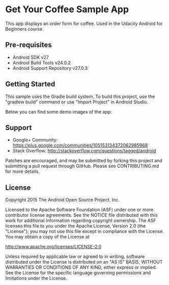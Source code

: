 Get Your Coffee Sample App
===================================

This app displays an order form for coffee. Used in the Udacity Android for Beginners course.

Pre-requisites
--------------

- Android SDK v27
- Android Build Tools v24.0.2
- Android Support Repository v27.0.3

Getting Started
---------------

This sample uses the Gradle build system. To build this project, use the
"gradlew build" command or use "Import Project" in Android Studio.

Below you can find some demo images of the app:

Support
-------

- Google+ Community: https://plus.google.com/communities/105153134372062985968
- Stack Overflow: http://stackoverflow.com/questions/tagged/android

Patches are encouraged, and may be submitted by forking this project and
submitting a pull request through GitHub. Please see CONTRIBUTING.md for more details.

License
-------

Copyright 2015 The Android Open Source Project, Inc.

Licensed to the Apache Software Foundation (ASF) under one or more contributor
license agreements.  See the NOTICE file distributed with this work for
additional information regarding copyright ownership.  The ASF licenses this
file to you under the Apache License, Version 2.0 (the "License"); you may not
use this file except in compliance with the License.  You may obtain a copy of
the License at

http://www.apache.org/licenses/LICENSE-2.0

Unless required by applicable law or agreed to in writing, software
distributed under the License is distributed on an "AS IS" BASIS, WITHOUT
WARRANTIES OR CONDITIONS OF ANY KIND, either express or implied.  See the
License for the specific language governing permissions and limitations under
the License.
